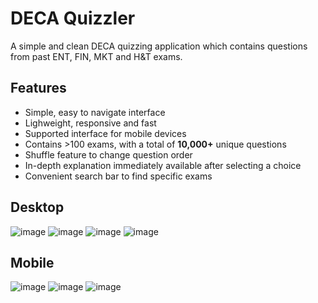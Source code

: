 # DECA Quizzler
A simple and clean DECA quizzing application which contains questions from past ENT, FIN, MKT and H&T exams. 

## Features
- Simple, easy to navigate interface
- Lighweight, responsive and fast
- Supported interface for mobile devices
- Contains >100 exams, with a total of **10,000+** unique questions
- Shuffle feature to change question order
- In-depth explanation immediately available after selecting a choice
- Convenient search bar to find specific exams

## Desktop
![image](https://github.com/user-attachments/assets/474563fb-571f-4ecc-b7fe-4003f0ae3529)
![image](https://github.com/user-attachments/assets/9cb20880-ef14-42ab-b11b-689fad931c8b)
![image](https://github.com/user-attachments/assets/93144972-9781-45a6-8551-69eb44ccc5e7)
![image](https://github.com/user-attachments/assets/b25e71f6-5b30-4ffe-8780-907c77928cc6)

## Mobile
![image](https://github.com/user-attachments/assets/8ed4cc8c-ddc7-44fc-a463-8defa3344861) ![image](https://github.com/user-attachments/assets/3acb1181-412e-46e8-a45a-13dc02cea2cf) ![image](https://github.com/user-attachments/assets/4af2d3b1-d553-4d9b-839f-5bc9bbdc8b3c)

